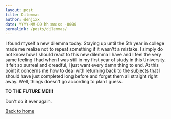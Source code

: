 ```yaml
---
layout: post
title: Dilemmas
author: denjixx
date: YYYY-MM-DD hh:mm:ss -0000
permalink: /posts/dilemmas/
---
```


I found myself a new dilemma today. Staying up until the 5th year in college made me realize not to repeat something if it wasn'tt a mistake. I simply do not know how I should react to this new dilemma I have and I feel the very same feeling I had when I was still in my first year of study in this University. It felt so surreal and dreadful, I just want every damn thing to end. At this point it concerns me how to deal with returning back to the subjects that I should have just completed long before and forget them all straight right away. Well, things doesn't go according to plan I guess.

**TO THE FUTURE ME!!!**

Don't do it ever again.

[Back to home](https://denjixx.github.io/blog/)
